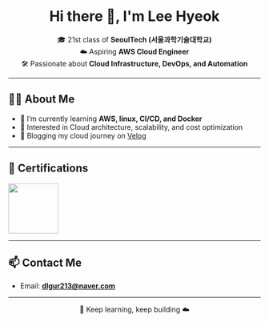 <!-- README.md -->

<h1 align="center">Hi there 👋, I'm Lee Hyeok</h1>

<p align="center">
  🎓 21st class of <strong>SeoulTech (서울과학기술대학교)</strong> <br>
  ☁️ Aspiring <strong>AWS Cloud Engineer</strong> <br>
  🛠️ Passionate about <strong>Cloud Infrastructure, DevOps, and Automation</strong>
</p>

---

## 🧑‍💻 About Me

- 🌱 I’m currently learning **AWS, linux, CI/CD, and Docker**
- 💼 Interested in Cloud architecture, scalability, and cost optimization
- 📝 Blogging my cloud journey on [Velog](https://velog.io/@dlgur213/posts)

---

## 🏅 Certifications


<a href="https://www.credly.com/badges/b0d1d748-0559-4582-a65d-7dd8e7ec667d/public_url">
  <img src="https://images.credly.com/images/0e284c3f-5164-4b21-8660-0d84737941bc/image.png" width="100">
</a>

---

## 📫 Contact Me

- Email: **dlgur213@naver.com**

---

<p align="center">🚀 Keep learning, keep building ☁️</p>
